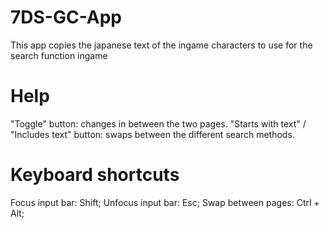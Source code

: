 # 7DS-GC-App
This app copies the japanese text of the ingame characters to use for the search function ingame

# Help
"Toggle" button: changes in between the two pages.
"Starts with text" / "Includes text" button: swaps between the different search methods.

# Keyboard shortcuts
Focus input bar: Shift;
Unfocus input bar: Esc;
Swap between pages: Ctrl + Alt;
